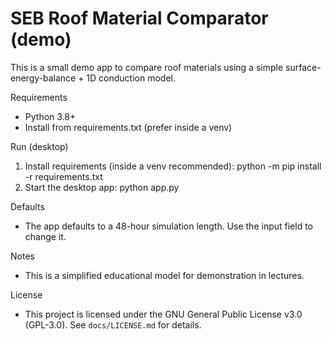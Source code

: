 # SEB Roof Material Comparator (demo)

This is a small demo app to compare roof materials using a simple surface-energy-balance + 1D conduction model.

Requirements
- Python 3.8+
- Install from requirements.txt (prefer inside a venv)

Run (desktop)

1. Install requirements (inside a venv recommended):
   python -m pip install -r requirements.txt
2. Start the desktop app:
   python app.py

Defaults

- The app defaults to a 48-hour simulation length. Use the input field to change it.

Notes

- This is a simplified educational model for demonstration in lectures.

License

- This project is licensed under the GNU General Public License v3.0 (GPL-3.0). See `docs/LICENSE.md` for details.
